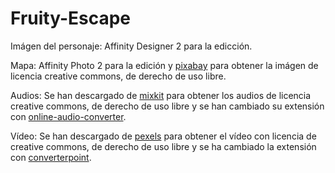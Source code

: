 # Fruity-Escape

Imágen del personaje: Affinity Designer 2 para la edicción.

Mapa: Affinity Photo 2 para la edición y [pixabay](https://pixabay.com/es/) para obtener la imágen de licencia creative commons, de derecho de uso libre.

Audios: Se han descargado de [mixkit](https://mixkit.co/free-sound-effects/) para obtener los audios de licencia creative commons, de derecho de uso libre y se han cambiado su extensión con [online-audio-converter](https://online-audio-converter.com/es/).

Vídeo: Se han descargado de [pexels](https://www.pexels.com/search/videos/apple/) para obtener el vídeo con licencia de creative commons, de derecho de uso libre y se ha cambiado la extensión con [converterpoint](https://es.converterpoint.com/).

